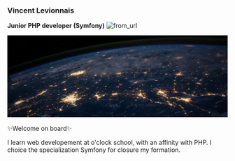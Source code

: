 ### Vincent Levionnais 

**Junior PHP developer (Symfony)** ![from_url](https://symfony.com/logos/symfony_white_03.png)

![Cover](https://github.com/vincentlevionnais/vincentlevionnais/blob/main/img/cover.jpg)  

✨Welcome on board✨

I learn web developement at o'clock school, with an affinity with PHP. I choice the specialization Symfony for closure my formation.
